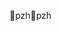 pzh                                                   p z h                                                                                                     